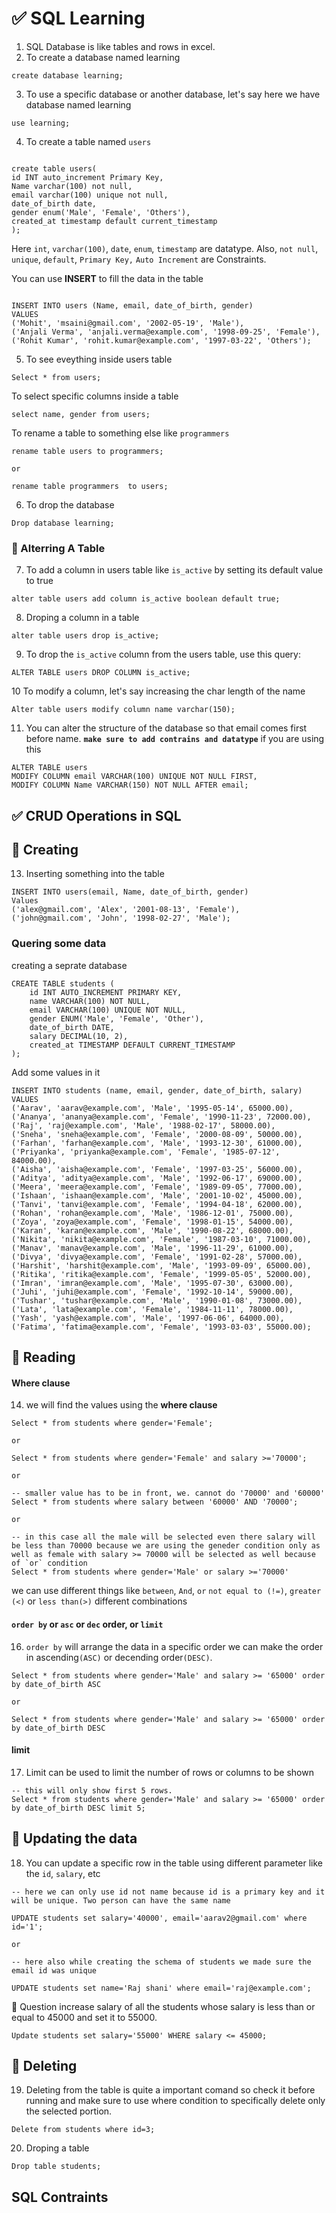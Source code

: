 # ✅ SQL Learning

1. SQL Database is like tables and rows in excel.
2. To create a database named learning

 ```
 create database learning;
 ```
3. To use a specific database or another database, let's say here we have database named learning

```
use learning;
```
4. To create a table named `users`

```

create table users(
id INT auto_increment Primary Key,
Name varchar(100) not null,
email varchar(100) unique not null,
date_of_birth date,
gender enum('Male', 'Female', 'Others'),
created_at timestamp default current_timestamp
);

```

Here `int`, `varchar(100)`, `date`, `enum`, `timestamp` are datatype.
Also, `not null`, `unique`, `default`, `Primary Key,` `Auto Increment` are 	Constraints.

You can use **INSERT** to fill the data in the table

```

INSERT INTO users (Name, email, date_of_birth, gender)
VALUES
('Mohit', 'msaini@gmail.com', '2002-05-19', 'Male'),
('Anjali Verma', 'anjali.verma@example.com', '1998-09-25', 'Female'),
('Rohit Kumar', 'rohit.kumar@example.com', '1997-03-22', 'Others');

```

5. To see eveything inside users table

```
Select * from users;
```

To select specific columns inside a table

```
select name, gender from users;
```

To rename a table to something else like `programmers`

```
rename table users to programmers;

or

rename table programmers  to users;
```

6. To drop the database

```
Drop database learning;
```

### 📌 Alterring A Table

7. To add a column in users table like `is_active` by setting its default value to true

```
alter table users add column is_active boolean default true;
```

8. Droping a column in a table

```
alter table users drop is_active;
```

9. To drop the `is_active` column from the users table, use this query:

```
ALTER TABLE users DROP COLUMN is_active;
```

10 To modify a column, let's say increasing the char length of the name

```
Alter table users modify column name varchar(150);

```

11. You can alter the structure of the database so that email comes first before name. **`make sure to add contrains and datatype`** if you are using this

```
ALTER TABLE users
MODIFY COLUMN email VARCHAR(100) UNIQUE NOT NULL FIRST,
MODIFY COLUMN Name VARCHAR(150) NOT NULL AFTER email;
```

## ✅ CRUD Operations in SQL

## 📌  Creating

13. Inserting something into the table

```
INSERT INTO users(email, Name, date_of_birth, gender) 
Values
('alex@gmail.com', 'Alex', '2001-08-13', 'Female'),
('john@gmail.com', 'John', '1998-02-27', 'Male');
```

### Quering some data 

creating a seprate database 

```
CREATE TABLE students (
    id INT AUTO_INCREMENT PRIMARY KEY,
    name VARCHAR(100) NOT NULL,
    email VARCHAR(100) UNIQUE NOT NULL,
    gender ENUM('Male', 'Female', 'Other'),
    date_of_birth DATE,
    salary DECIMAL(10, 2),
    created_at TIMESTAMP DEFAULT CURRENT_TIMESTAMP
);
```

Add some values in it

```
INSERT INTO students (name, email, gender, date_of_birth, salary) VALUES
('Aarav', 'aarav@example.com', 'Male', '1995-05-14', 65000.00),
('Ananya', 'ananya@example.com', 'Female', '1990-11-23', 72000.00),
('Raj', 'raj@example.com', 'Male', '1988-02-17', 58000.00),
('Sneha', 'sneha@example.com', 'Female', '2000-08-09', 50000.00),
('Farhan', 'farhan@example.com', 'Male', '1993-12-30', 61000.00),
('Priyanka', 'priyanka@example.com', 'Female', '1985-07-12', 84000.00),
('Aisha', 'aisha@example.com', 'Female', '1997-03-25', 56000.00),
('Aditya', 'aditya@example.com', 'Male', '1992-06-17', 69000.00),
('Meera', 'meera@example.com', 'Female', '1989-09-05', 77000.00),
('Ishaan', 'ishaan@example.com', 'Male', '2001-10-02', 45000.00),
('Tanvi', 'tanvi@example.com', 'Female', '1994-04-18', 62000.00),
('Rohan', 'rohan@example.com', 'Male', '1986-12-01', 75000.00),
('Zoya', 'zoya@example.com', 'Female', '1998-01-15', 54000.00),
('Karan', 'karan@example.com', 'Male', '1990-08-22', 68000.00),
('Nikita', 'nikita@example.com', 'Female', '1987-03-10', 71000.00),
('Manav', 'manav@example.com', 'Male', '1996-11-29', 61000.00),
('Divya', 'divya@example.com', 'Female', '1991-02-28', 57000.00),
('Harshit', 'harshit@example.com', 'Male', '1993-09-09', 65000.00),
('Ritika', 'ritika@example.com', 'Female', '1999-05-05', 52000.00),
('Imran', 'imran@example.com', 'Male', '1995-07-30', 63000.00),
('Juhi', 'juhi@example.com', 'Female', '1992-10-14', 59000.00),
('Tushar', 'tushar@example.com', 'Male', '1990-01-08', 73000.00),
('Lata', 'lata@example.com', 'Female', '1984-11-11', 78000.00),
('Yash', 'yash@example.com', 'Male', '1997-06-06', 64000.00),
('Fatima', 'fatima@example.com', 'Female', '1993-03-03', 55000.00);

```

## 📌 Reading

#### Where clause

14. we will find the values using the **where clause**

```
Select * from students where gender='Female';

or 

Select * from students where gender='Female' and salary >='70000';

or

-- smaller value has to be in front, we. cannot do '70000' and '60000'
Select * from students where salary between '60000' AND '70000';

or

-- in this case all the male will be selected even there salary will be less than 70000 because we are using the geneder condition only as well as female with salary >= 70000 will be selected as well because of `or` condition
Select * from students where gender='Male' or salary >='70000'
```

we can use different things like `between`, `And`, `or` `not equal to (!=)`, `greater (<)` or `less than(>)` different combinations

#### `order by` or `asc` or `dec` order, or `limit`


16. `order by` will arrange the data in a specific order we can make the order in ascending`(ASC)` or decending order`(DESC)`.

```
Select * from students where gender='Male' and salary >= '65000' order by date_of_birth ASC

or

Select * from students where gender='Male' and salary >= '65000' order by date_of_birth DESC
```

#### limit

17. Limit can be used to limit the number of rows or columns to be shown

```
-- this will only show first 5 rows.
Select * from students where gender='Male' and salary >= '65000' order by date_of_birth DESC limit 5;
```

## 📌 Updating the data

18. You can update a specific row in the table using different parameter like the `id`, `salary`, etc

```
-- here we can only use id not name because id is a primary key and it will be unique. Two person can have the same name

UPDATE students set salary='40000', email='aarav2@gmail.com' where id='1';

or

-- here also while creating the schema of students we made sure the email id was unique

UPDATE students set name='Raj shani' where email='raj@example.com';
```

🧵 Question increase salary of all the students whose salary is less than or equal to 45000 and set it to 55000.

```
Update students set salary='55000' WHERE salary <= 45000;
```

## 📌  Deleting

19. Deleting from the table is quite a important comand so check it before running and make sure to use where condition to specifically delete only the selected portion.

```
Delete from students where id=3;
```

20. Droping a table

```
Drop table students;
```

## SQL Contraints







